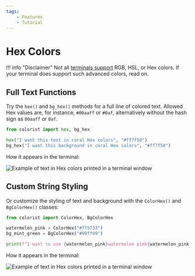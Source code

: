 ```yaml
---
tags:
    - Features
    - Tutorial
---
```


# Hex Colors
!!! info "Disclaimer"
    Not all [terminals support](../materials/terminal-support.md) RGB, HSL, or Hex colors. If your terminal does support such advanced colors, read on.

## Full Text Functions
Try the `hex()` and `bg_hex()` methods for a full line of colored text. Allowed Hex values are, for instance, `#00aaff` or `#0af`, alternatively without the hash sign as `00aaff` or `0af`.

```python
from colorist import hex, bg_hex

hex("I want this text in coral Hex colors", "#ff7f50")
bg_hex("I want this background in coral Hex colors", "#ff7f50")
```

How it appears in the terminal:

![Example of text in Hex colors printed in a terminal window](../../assets/images/examples/hex_full_text.png)

## Custom String Styling
Or customize the styling of text and background with the `ColorHex()` and `BgColorHex()` classes:

```python
from colorist import ColorHex, BgColorHex

watermelon_pink = ColorHex("#ff5733")
bg_mint_green = BgColorHex("#99ff99")

print(f"I want to use {watermelon_pink}watermelon pink{watermelon_pink.OFF} and {bg_mint_green}mint green{bg_mint_green.OFF} colors inside this paragraph")
```

How it appears in the terminal:

![Example of text in Hex colors printed in a terminal window](../../assets/images/examples/hex_custom_text.png)
